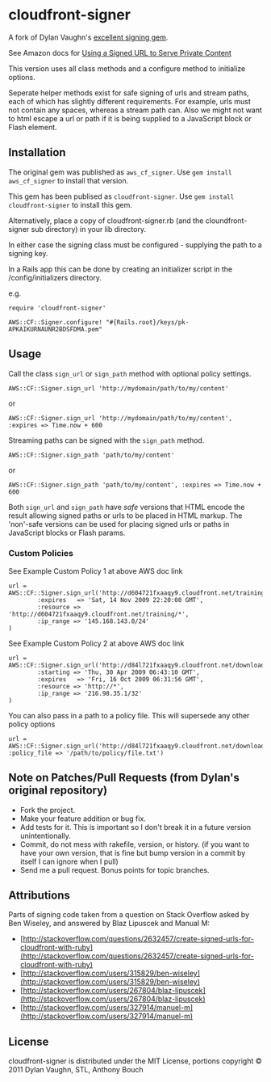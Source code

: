 cloudfront-signer
=================

A fork of Dylan Vaughn's [excellent signing gem](https://github.com/stlondemand/aws_cf_signer). 

See Amazon docs for [Using a Signed URL to Serve Private Content](http://docs.amazonwebservices.com/AmazonCloudFront/latest/DeveloperGuide/index.html?PrivateContent.html)

This version uses all class methods and a configure method to initialize options.

Seperate helper methods exist for safe signing of urls and stream paths, each of which has slightly different requirements. For example, urls must not contain any spaces, whereas a stream path can. Also we might not want to html escape a url or path if it is being supplied to a JavaScript block or Flash element.

Installation
------------

The original gem was published as `aws_cf_signer`. Use `gem install aws_cf_signer` to install that version.

This gem has been publised as `cloudfront-signer`. Use `gem install cloudfront-signer` to install this gem. 

Alternatively, place a copy of cloudfront-signer.rb (and the cloundfront-signer sub directory) in your lib directory.

In either case the signing class must be configured - supplying the path to a signing key.

In a Rails app this can be done by creating an initializer script in the /config/initializers directory.

e.g. 

    require 'cloudfront-signer'

    AWS::CF::Signer.configure! "#{Rails.root}/keys/pk-APKAIKURNAUNR2BDSFDMA.pem"


Usage
-----

Call the class `sign_url` or `sign_path` method with optional policy settings.

    AWS::CF::Signer.sign_url 'http://mydomain/path/to/my/content'

or 

    AWS::CF::Signer.sign_url 'http://mydomain/path/to/my/content', :expires => Time.now + 600

Streaming paths can be signed with the `sign_path` method.

    AWS::CF::Signer.sign_path 'path/to/my/content'

or 

    AWS::CF::Signer.sign_path 'path/to/my/content', :expires => Time.now + 600


Both `sign_url` and `sign_path` have _safe_ versions that HTML encode the result allowing signed paths or urls to be placed in HTML markup. The 'non'-safe versions can be used for placing signed urls or paths in JavaScript blocks or Flash params.


### Custom Policies

See Example Custom Policy 1 at above AWS doc link

    url = AWS::CF::Signer.sign_url('http://d604721fxaaqy9.cloudfront.net/training/orientation.avi',
            :expires   => 'Sat, 14 Nov 2009 22:20:00 GMT',
            :resource => 'http://d604721fxaaqy9.cloudfront.net/training/*',
            :ip_range => '145.168.143.0/24'
    )

See Example Custom Policy 2 at above AWS doc link

    url = AWS::CF::Signer.sign_url('http://d84l721fxaaqy9.cloudfront.net/downloads/pictures.tgz',
            :starting => 'Thu, 30 Apr 2009 06:43:10 GMT',
            :expires   => 'Fri, 16 Oct 2009 06:31:56 GMT',
            :resource => 'http://*',
            :ip_range => '216.98.35.1/32'
    )

You can also pass in a path to a policy file. This will supersede any other policy options

    url = AWS::CF::Signer.sign_url('http://d84l721fxaaqy9.cloudfront.net/downloads/pictures.tgz', :policy_file => '/path/to/policy/file.txt')


Note on Patches/Pull Requests (from Dylan's original repository)
----------------------------------------------------------------

* Fork the project.
* Make your feature addition or bug fix.
* Add tests for it. This is important so I don't break it in a
future version unintentionally.
* Commit, do not mess with rakefile, version, or history.
(if you want to have your own version, that is fine but bump version in a commit by itself I can ignore when I pull)
* Send me a pull request. Bonus points for topic branches.

Attributions
------------

Parts of signing code taken from a question on Stack Overflow asked by Ben Wiseley, and answered by Blaz Lipuscek and Manual M:

* [http://stackoverflow.com/questions/2632457/create-signed-urls-for-cloudfront-with-ruby](http://stackoverflow.com/questions/2632457/create-signed-urls-for-cloudfront-with-ruby)
* [http://stackoverflow.com/users/315829/ben-wiseley](http://stackoverflow.com/users/315829/ben-wiseley)
* [http://stackoverflow.com/users/267804/blaz-lipuscek](http://stackoverflow.com/users/267804/blaz-lipuscek)
* [http://stackoverflow.com/users/327914/manuel-m](http://stackoverflow.com/users/327914/manuel-m)

License
-------

cloudfront-signer is distributed under the MIT License, portions copyright © 2011 Dylan Vaughn, STL, Anthony Bouch
